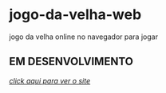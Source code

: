 # jogo-da-velha-web

jogo da velha online no navegador para jogar

## EM DESENVOLVIMENTO

<a href="https://app.netlify.com/"><i>click aqui para ver o site</i></a>
